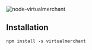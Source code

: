 ![node-virtualmerchant](http://s28.postimg.org/f1ptqgfot/logo.png)

## Installation ##

    npm install -s virtualmerchant
